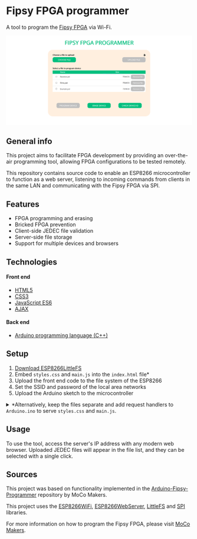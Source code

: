 # Fipsy FPGA programmer

A tool to program the [Fipsy FPGA](https://www.mocomakers.com/fipsy-fpga/) via Wi-Fi.

![Screenshot](screenshot.PNG)

## General info

This project aims to facilitate FPGA development by providing an over-the-air programming tool, allowing FPGA configurations to be tested remotely.

This repository contains source code to enable an ESP8266 microcontroller to function as a web server, listening to incoming commands from clients in the same LAN and communicating with the Fipsy FPGA via SPI.

## Features

- FPGA programming and erasing
- Bricked FPGA prevention
- Client-side JEDEC file validation
- Server-side file storage
- Support for multiple devices and browsers

## Technologies

#### Front end
- [HTML5](https://html.spec.whatwg.org/)
- [CSS3](https://www.w3.org/TR/CSS/)
- [JavaScript ES6](https://www.w3schools.com/Js/js_es6.asp)
- [AJAX](https://www.w3schools.com/xml/ajax_intro.asp)

#### Back end
- [Arduino programming language (C++)](https://www.arduino.cc/reference/en/)

## Setup

1. [Download ESP8266LittleFS](https://arduino-esp8266.readthedocs.io/en/latest/filesystem.html#uploading-files-to-file-system)
2. Embed `styles.css` and `main.js` into the `index.html` file\*
3. Upload the front end code to the file system of the ESP8266
4. Set the SSID and password of the local area networks
5. Upload the Arduino sketch to the microcontroller

<details><summary>*Alternatively, keep the files separate and add request handlers to <code>Arduino.ino</code> to serve <code>styles.css</code> and <code>main.js</code>.</summary>

#### Adding request handlers

Request handlers should be added in the `setup()` function of the Arduino sketch. They can be added using the `on()` method from the ESP8266WebServer library:

```c++
server.on("/styles.css", handleStyles);
server.on("/main.js", handleMain);
```

`/styles.css` and `/main.js` refer to the URL paths to which HTTP GET requests have to be sent. These must match the URL paths specified in the `<style>` and `<script>` tags in `index.html`.

#### Declaring the handler functions

The handler functions must be declared before the `setup()` function:

```c++
void handleStyles();
void handleMain();
```

#### Defining the handler functions

The handler functions have to serve the files to the client:

```c++
void handleStyles()
{
  digitalWrite(LED_BUILTIN, LOW);
  
  File file = LittleFS.open("/styles.css", "r");
  server.streamFile(file, "text/css");
  file.close();
  
  digitalWrite(LED_BUILTIN, HIGH);
}

void handleMain()
{
  digitalWrite(LED_BUILTIN, LOW);
  
  File file = LittleFS.open("/main.js", "r");
  server.streamFile(file, "text/javascript");
  file.close();
  
  digitalWrite(LED_BUILTIN, HIGH);
}
```

`/styles.css` and `/main.js` refer to the file paths in the server's file system.

</details>

## Usage

To use the tool, access the server\'s IP address with any modern web browser. Uploaded JEDEC files will appear in the file list, and they can be selected with a single click.

## Sources

This project was based on functionality implemented in the [Arduino-Fipsy-Programmer](https://github.com/MocoMakers/Arduino-Fipsy-Programmer) repository by MoCo Makers.

This project uses the [ESP8266WiFi](https://arduino-esp8266.readthedocs.io/en/latest/esp8266wifi/readme.html), [ESP8266WebServer](https://github.com/esp8266/Arduino/tree/master/libraries/ESP8266WebServer), [LittleFS](https://arduino-esp8266.readthedocs.io/en/latest/filesystem.html) and [SPI](https://www.arduino.cc/en/Reference/SPI) libraries.

For more information on how to program the Fipsy FPGA, please visit [MoCo Makers](https://www.mocomakers.com/basic-setup-of-the-fipsy-fpga/).